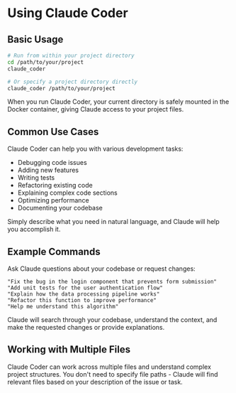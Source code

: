 # Using Claude Coder

## Basic Usage

```bash
# Run from within your project directory
cd /path/to/your/project
claude_coder

# Or specify a project directory directly
claude_coder /path/to/your/project
```

When you run Claude Coder, your current directory is safely mounted in the Docker container, giving Claude access to your project files.

## Common Use Cases

Claude Coder can help you with various development tasks:

- Debugging code issues
- Adding new features
- Writing tests
- Refactoring existing code
- Explaining complex code sections
- Optimizing performance
- Documenting your codebase

Simply describe what you need in natural language, and Claude will help you accomplish it.

## Example Commands

Ask Claude questions about your codebase or request changes:

```
"Fix the bug in the login component that prevents form submission"
"Add unit tests for the user authentication flow"
"Explain how the data processing pipeline works"
"Refactor this function to improve performance"
"Help me understand this algorithm"
```

Claude will search through your codebase, understand the context, and make the requested changes or provide explanations.

## Working with Multiple Files

Claude Coder can work across multiple files and understand complex project structures. You don't need to specify file paths - Claude will find relevant files based on your description of the issue or task.